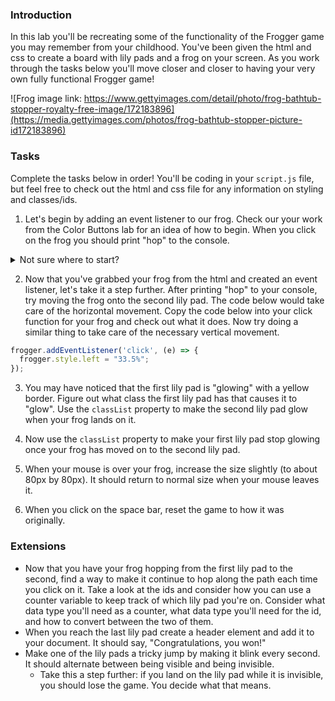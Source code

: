
### Introduction
In this lab you'll be recreating some of the functionality of the Frogger game you may remember from your childhood. You've been given the html and css to create a board with lily pads and a frog on your screen. As you work through the tasks below you'll move closer and closer to having your very own fully functional Frogger game!

![Frog image link: https://www.gettyimages.com/detail/photo/frog-bathtub-stopper-royalty-free-image/172183896](https://media.gettyimages.com/photos/frog-bathtub-stopper-picture-id172183896)
### Tasks

Complete the tasks below in order! You'll be coding in your `script.js` file, but feel free to check out the html and css file for any information on styling and classes/ids.


1. Let's begin by adding an event listener to our frog. Check our your work from the Color Buttons lab for an idea of how to begin. When you click on the frog you should print "hop" to the console.
<details>
 <summary>Not sure where to start?</summary>
  <ul>
    <li> Begin by using a query selector to grab the frog from your html.</li>
    <li> Save it in a variable in your `script.js` file. </li>
    <li> Add an event handler to your frog variable, and write a function that prints "hop" to your console.</li>
  </ul>
</details>


2. Now that you've grabbed your frog from the html and created an event listener, let's take it a step further. After printing "hop" to your console, try moving the frog onto the second lily pad. The code below would take care of the horizontal movement. Copy the code below into your click function for your frog and check out what it does. Now try doing a similar thing to take care of the necessary vertical movement.

```javascript
frogger.addEventListener('click', (e) => {
  frogger.style.left = "33.5%";
});
```

3. You may have noticed that the first lily pad is "glowing" with a yellow border. Figure out what class the first lily pad has that causes it to "glow". Use the `classList` property to make the second lily pad glow when your frog lands on it.

4. Now use the `classList` property to make your first lily pad stop glowing once your frog has moved on to the second lily pad.

5. When your mouse is over your frog, increase the size slightly (to about 80px by 80px). It should return to normal size when your mouse leaves it.

7. When you click on the space bar, reset the game to how it was originally.

### Extensions
- Now that you have your frog hopping from the first lily pad to the second, find a way to make it continue to hop along the path each time you click on it. Take a look at the ids and consider how you can use a counter variable to keep track of which lily pad you're on. Consider what data type you'll need as a counter, what data type you'll need for the id, and how to convert between the two of them.
- When you reach the last lily pad create a header element and add it to your document. It should say, "Congratulations, you won!"
- Make one of the lily pads a tricky jump by making it blink every second. It should alternate between being visible and being invisible.
    - Take this a step further: if you land on the lily pad while it is invisible, you should lose the game. You decide what that means.
